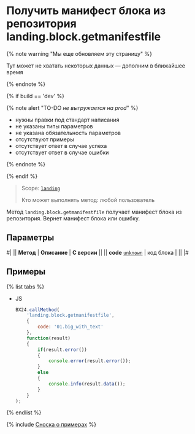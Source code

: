 # Получить манифест блока из репозитория landing.block.getmanifestfile

{% note warning "Мы еще обновляем эту страницу" %}

Тут может не хватать некоторых данных — дополним в ближайшее время

{% endnote %}

{% if build == 'dev' %}

{% note alert "TO-DO _не выгружается на prod_" %}

- нужны правки под стандарт написания
- не указаны типы параметров
- не указана обязательность параметров
- отсутствуют примеры
- отсутствует ответ в случае успеха
- отсутствует ответ в случае ошибки

{% endnote %}

{% endif %}

> Scope: [`landing`](../../../scopes/permissions.md)
>
> Кто может выполнять метод: любой пользователь

Метод `landing.block.getmanifestfile` получает манифест блока из репозитория. Вернет манифест блока или ошибку.

## Параметры

#|
|| **Метод** | **Описание** | **С версии** ||
|| **code**
[`unknown`](../../../data-types.md) | код блока | ||
|#

## Примеры

{% list tabs %}

- JS

    ```js
    BX24.callMethod(
        'landing.block.getmanifestfile',
        {
            code: '01.big_with_text'
        },
        function(result)
        {
            if(result.error())
            {
                console.error(result.error());
            }
            else
            {
                console.info(result.data());
            }
        }
    );
    ```

{% endlist %}

{% include [Сноска о примерах](../../../../_includes/examples.md) %}

